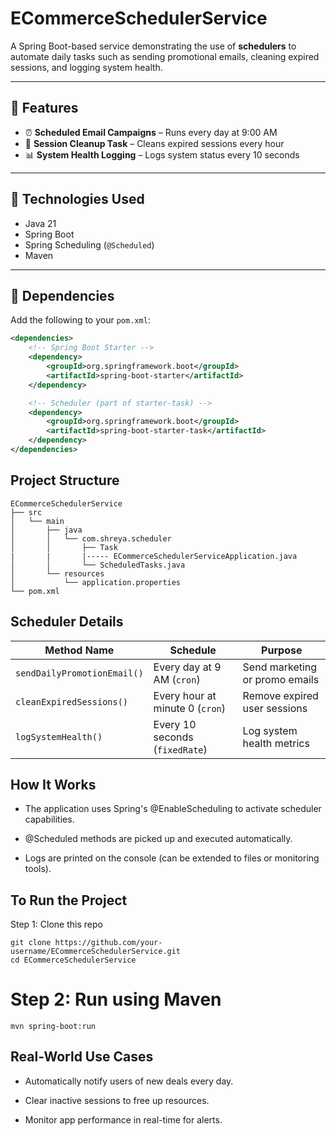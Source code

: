 # ECommerceSchedulerService

A Spring Boot-based service demonstrating the use of **schedulers** to automate daily tasks such as sending promotional emails, cleaning expired sessions, and logging system health.

---

## 📌 Features

- ⏰ **Scheduled Email Campaigns** – Runs every day at 9:00 AM
- 🧹 **Session Cleanup Task** – Cleans expired sessions every hour
- 📊 **System Health Logging** – Logs system status every 10 seconds

---

## 🚀 Technologies Used

- Java 21
- Spring Boot
- Spring Scheduling (`@Scheduled`)
- Maven

---

## 🧩 Dependencies

Add the following to your `pom.xml`:

```xml
<dependencies>
    <!-- Spring Boot Starter -->
    <dependency>
        <groupId>org.springframework.boot</groupId>
        <artifactId>spring-boot-starter</artifactId>
    </dependency>

    <!-- Scheduler (part of starter-task) -->
    <dependency>
        <groupId>org.springframework.boot</groupId>
        <artifactId>spring-boot-starter-task</artifactId>
    </dependency>
</dependencies>
```
## Project Structure
```
ECommerceSchedulerService
├── src
│   └── main
│       ├── java
│       │   └── com.shreya.scheduler
│       │       ├── Task
|       |       |----- ECommerceSchedulerServiceApplication.java
│       │       └── ScheduledTasks.java
│       └── resources
│           └── application.properties
└── pom.xml
```
## Scheduler Details
| Method Name                 | Schedule                        | Purpose                        |
| --------------------------- | ------------------------------- | ------------------------------ |
| `sendDailyPromotionEmail()` | Every day at 9 AM (`cron`)      | Send marketing or promo emails |
| `cleanExpiredSessions()`    | Every hour at minute 0 (`cron`) | Remove expired user sessions   |
| `logSystemHealth()`         | Every 10 seconds (`fixedRate`)  | Log system health metrics      |

## How It Works

- The application uses Spring's @EnableScheduling to activate scheduler capabilities.

- @Scheduled methods are picked up and executed automatically.

- Logs are printed on the console (can be extended to files or monitoring tools).

## To Run the Project
Step 1: Clone this repo
```properties
git clone https://github.com/your-username/ECommerceSchedulerService.git
cd ECommerceSchedulerService
```
# Step 2: Run using Maven
```properties
mvn spring-boot:run
```
##  Real-World Use Cases
- Automatically notify users of new deals every day.

- Clear inactive sessions to free up resources.

- Monitor app performance in real-time for alerts.

